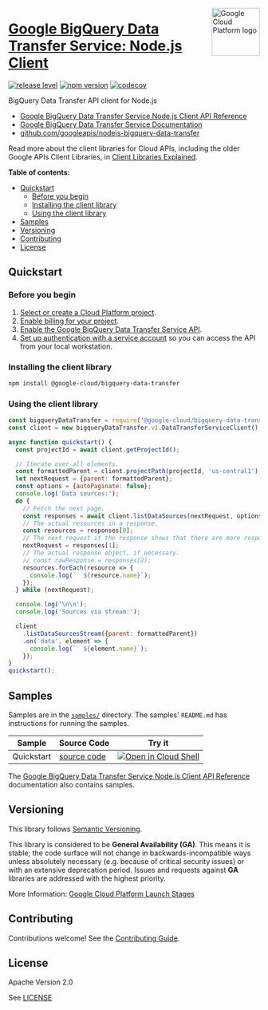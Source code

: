 [//]: # "This README.md file is auto-generated, all changes to this file will be lost."
[//]: # "To regenerate it, use `python -m synthtool`."
<img src="https://avatars2.githubusercontent.com/u/2810941?v=3&s=96" alt="Google Cloud Platform logo" title="Google Cloud Platform" align="right" height="96" width="96"/>

# [Google BigQuery Data Transfer Service: Node.js Client](https://github.com/googleapis/nodejs-bigquery-data-transfer)

[![release level](https://img.shields.io/badge/release%20level-general%20availability%20%28GA%29-brightgreen.svg?style=flat)](https://cloud.google.com/terms/launch-stages)
[![npm version](https://img.shields.io/npm/v/@google-cloud/bigquery-data-transfer.svg)](https://www.npmjs.org/package/@google-cloud/bigquery-data-transfer)
[![codecov](https://img.shields.io/codecov/c/github/googleapis/nodejs-bigquery-data-transfer/master.svg?style=flat)](https://codecov.io/gh/googleapis/nodejs-bigquery-data-transfer)




BigQuery Data Transfer API client for Node.js


* [Google BigQuery Data Transfer Service Node.js Client API Reference][client-docs]
* [Google BigQuery Data Transfer Service Documentation][product-docs]
* [github.com/googleapis/nodejs-bigquery-data-transfer](https://github.com/googleapis/nodejs-bigquery-data-transfer)

Read more about the client libraries for Cloud APIs, including the older
Google APIs Client Libraries, in [Client Libraries Explained][explained].

[explained]: https://cloud.google.com/apis/docs/client-libraries-explained

**Table of contents:**


* [Quickstart](#quickstart)
  * [Before you begin](#before-you-begin)
  * [Installing the client library](#installing-the-client-library)
  * [Using the client library](#using-the-client-library)
* [Samples](#samples)
* [Versioning](#versioning)
* [Contributing](#contributing)
* [License](#license)

## Quickstart

### Before you begin

1.  [Select or create a Cloud Platform project][projects].
1.  [Enable billing for your project][billing].
1.  [Enable the Google BigQuery Data Transfer Service API][enable_api].
1.  [Set up authentication with a service account][auth] so you can access the
    API from your local workstation.

### Installing the client library

```bash
npm install @google-cloud/bigquery-data-transfer
```


### Using the client library

```javascript
const bigqueryDataTransfer = require('@google-cloud/bigquery-data-transfer');
const client = new bigqueryDataTransfer.v1.DataTransferServiceClient();

async function quickstart() {
  const projectId = await client.getProjectId();

  // Iterate over all elements.
  const formattedParent = client.projectPath(projectId, 'us-central1');
  let nextRequest = {parent: formattedParent};
  const options = {autoPaginate: false};
  console.log('Data sources:');
  do {
    // Fetch the next page.
    const responses = await client.listDataSources(nextRequest, options);
    // The actual resources in a response.
    const resources = responses[0];
    // The next request if the response shows that there are more responses.
    nextRequest = responses[1];
    // The actual response object, if necessary.
    // const rawResponse = responses[2];
    resources.forEach(resource => {
      console.log(`  ${resource.name}`);
    });
  } while (nextRequest);

  console.log('\n\n');
  console.log('Sources via stream:');

  client
    .listDataSourcesStream({parent: formattedParent})
    .on('data', element => {
      console.log(`  ${element.name}`);
    });
}
quickstart();

```



## Samples

Samples are in the [`samples/`](https://github.com/googleapis/nodejs-bigquery-data-transfer/tree/master/samples) directory. The samples' `README.md`
has instructions for running the samples.

| Sample                      | Source Code                       | Try it |
| --------------------------- | --------------------------------- | ------ |
| Quickstart | [source code](https://github.com/googleapis/nodejs-bigquery-data-transfer/blob/master/samples/quickstart.js) | [![Open in Cloud Shell][shell_img]](https://console.cloud.google.com/cloudshell/open?git_repo=https://github.com/googleapis/nodejs-bigquery-data-transfer&page=editor&open_in_editor=samples/quickstart.js,samples/README.md) |



The [Google BigQuery Data Transfer Service Node.js Client API Reference][client-docs] documentation
also contains samples.

## Versioning

This library follows [Semantic Versioning](http://semver.org/).


This library is considered to be **General Availability (GA)**. This means it
is stable; the code surface will not change in backwards-incompatible ways
unless absolutely necessary (e.g. because of critical security issues) or with
an extensive deprecation period. Issues and requests against **GA** libraries
are addressed with the highest priority.





More Information: [Google Cloud Platform Launch Stages][launch_stages]

[launch_stages]: https://cloud.google.com/terms/launch-stages

## Contributing

Contributions welcome! See the [Contributing Guide](https://github.com/googleapis/nodejs-bigquery-data-transfer/blob/master/CONTRIBUTING.md).

## License

Apache Version 2.0

See [LICENSE](https://github.com/googleapis/nodejs-bigquery-data-transfer/blob/master/LICENSE)

[client-docs]: https://googleapis.dev/nodejs/bigquery-data-transfer/latest
[product-docs]: https://cloud.google.com/bigquery/transfer/
[shell_img]: https://gstatic.com/cloudssh/images/open-btn.png
[projects]: https://console.cloud.google.com/project
[billing]: https://support.google.com/cloud/answer/6293499#enable-billing
[enable_api]: https://console.cloud.google.com/flows/enableapi?apiid=bigquerydatatransfer.googleapis.com
[auth]: https://cloud.google.com/docs/authentication/getting-started
